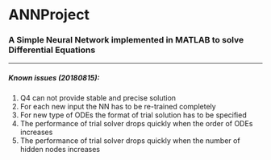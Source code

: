 # ANNProject
### A Simple Neural Network implemented in MATLAB to solve Differential Equations
- - - -
##### Known issues (20180815):
1. Q4 can not provide stable and precise solution
2. For each new input the NN has to be re-trained completely
3. For new type of ODEs the format of trial solution has to be specified
4. The performance of trial solver drops quickly when the order of ODEs increases
5. The performance of trial solver drops quickly when the number of hidden nodes increases